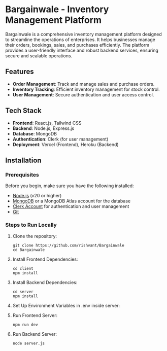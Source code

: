# Bargainwale - Inventory Management Platform

Bargainwale is a comprehensive inventory management platform designed to streamline the operations of enterprises. It helps businesses manage their orders, bookings, sales, and purchases efficiently. The platform provides a user-friendly interface and robust backend services, ensuring secure and scalable operations.

## Features

- **Order Management**: Track and manage sales and purchase orders.
- **Inventory Tracking**: Efficient inventory management for stock control.
- **User Management**: Secure authentication and user access control.

## Tech Stack

- **Frontend**: React.js, Tailwind CSS
- **Backend**: Node.js, Express.js
- **Database**: MongoDB
- **Authentication**: Clerk (for user management)
- **Deployment**: Vercel (Frontend), Heroku (Backend)

## Installation

### Prerequisites

Before you begin, make sure you have the following installed:

- [Node.js](https://nodejs.org/) (v20 or higher)
- [MongoDB](https://www.mongodb.com/) or a MongoDB Atlas account for the database
- [Clerk Account](https://clerk.dev/) for authentication and user management
- [Git](https://git-scm.com/)

### Steps to Run Locally

1. Clone the repository:
   ```
   git clone https://github.com/rishvant/Bargainwale
   cd Bargainwale
   ```

2. Install Frontend Dependencies:
   ```
   cd client
   npm install
   ```

3. Install Backend Dependencies:
   ```
   cd server
   npm install
   ```

4. Set Up Environment Variables in .env inside server:

5. Run Frontend Server:
   ```
   npm run dev
   ```
   
6. Run Backend Server:
   ```
   node server.js
   ```
